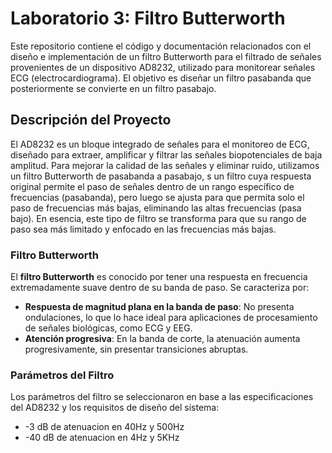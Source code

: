 # Laboratorio 3: Filtro Butterworth

Este repositorio contiene el código y documentación relacionados con el diseño e implementación de un filtro Butterworth para el filtrado de señales provenientes de un dispositivo AD8232, utilizado para monitorear señales ECG (electrocardiograma). El objetivo es diseñar un filtro pasabanda que posteriormente se convierte en un filtro pasabajo.

## Descripción del Proyecto

El AD8232 es un bloque integrado de señales para el monitoreo de ECG, diseñado para extraer, amplificar y filtrar las señales biopotenciales de baja amplitud. Para mejorar la calidad de las señales y eliminar ruido, utilizamos un filtro Butterworth de pasabanda a pasabajo, s un filtro cuya respuesta original permite el paso de señales dentro de un rango específico de frecuencias (pasabanda), pero luego se ajusta para que permita solo el paso de frecuencias más bajas, eliminando las altas frecuencias (pasa bajo). En esencia, este tipo de filtro se transforma para que su rango de paso sea más limitado y enfocado en las frecuencias más bajas.

### Filtro Butterworth

El **filtro Butterworth** es conocido por tener una respuesta en frecuencia extremadamente suave dentro de su banda de paso. Se caracteriza por:

- **Respuesta de magnitud plana en la banda de paso**: No presenta ondulaciones, lo que lo hace ideal para aplicaciones de procesamiento de señales biológicas, como ECG y EEG.
- **Atención progresiva**: En la banda de corte, la atenuación aumenta progresivamente, sin presentar transiciones abruptas.

### Parámetros del Filtro

Los parámetros del filtro se seleccionaron en base a las especificaciones del AD8232 y los requisitos de diseño del sistema:

-  -3 dB de atenuacion en 40Hz y 500Hz 
-  -40 dB de atenuacion en 4Hz y 5KHz



